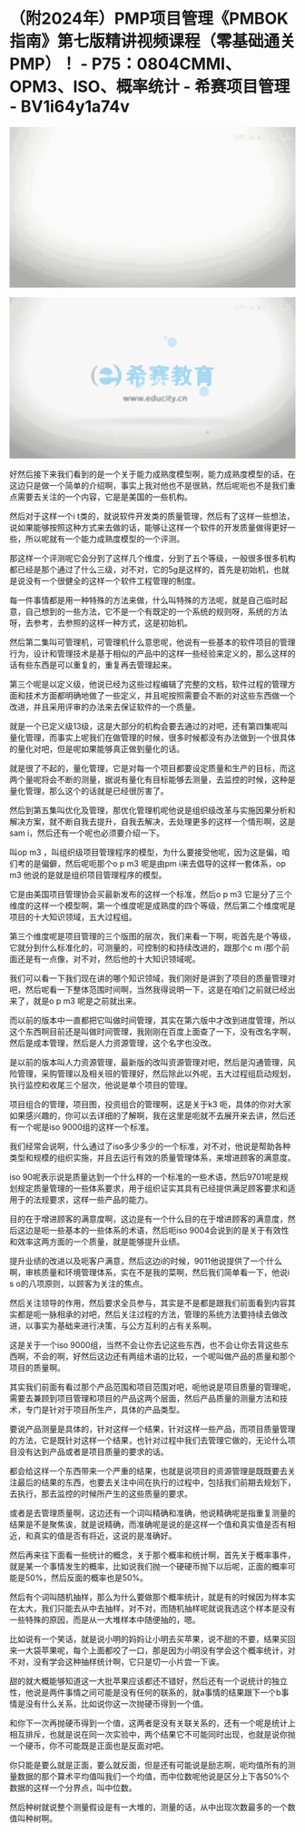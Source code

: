 # （附2024年）PMP项目管理《PMBOK指南》第七版精讲视频课程（零基础通关PMP）！ - P75：0804CMMI、OPM3、ISO、概率统计 - 希赛项目管理 - BV1i64y1a74v

![](img/3335b7ac25d194bec7ae512dcaf46840_0.png)

![](img/3335b7ac25d194bec7ae512dcaf46840_1.png)

好然后接下来我们看到的是一个关于能力成熟度模型啊，能力成熟度模型的话，在这边只是做一个简单的介绍啊，事实上我对他也不是很熟，然后呢呃也不是我们重点需要去关注的一个内容，它是是美国的一些机构。

然后对于这样一个i t类的，就说软件开发类的质量管理，然后有了这样一些想法，说如果能够按照这种方式来去做的话，能够让这样一个软件的开发质量做得更好一些，所以呢就有一个能力成熟度模型的一个评测。

那这样一个评测呢它会分到了这样几个维度，分到了五个等级，一般很多很多机构都已经是那个通过了什么三级，对不对，它的5g是这样的，首先是初始机，也就是说没有一个很健全的这样一个软件工程管理的制度。

每一件事情都是用一种特殊的方法来做，什么叫特殊的方法呢，就是自己临时起意，自己想到的一些方法，它不是一个有既定的一个系统的规则呀，系统的方法呀，去参考，去参照的这样一种方式，这是初始机。

然后第二集叫可管理机，可管理机什么意思呢，他说有一些基本的软件项目的管理行为，设计和管理技术是基于相似的产品中的这样一些经验来定义的，那么这样的话有些东西是可以重复的，重复再去管理起来。

第三个呢是以定义级，他说已经为这些过程编辑了完整的文档，软件过程的管理方面和技术方面都明确地做了一些定义，并且呢按照需要会不断的对这些东西做一个改进，并且采用评审的办法来去保证软件的一个质量。

就是一个已定义级13级，这是大部分的机构会要去通过的对吧，还有第四集呢叫量化管理，而事实上呢我们在做管理的时候，很多时候都没有办法做到一个很具体的量化对吧，但是呢如果能够真正做到量化的话。

就是很了不起的，量化管理，它是对每一个项目都要设定质量和生产的目标，而这两个量呢将会不断的测量，据说有量化有目标能够去测量，去监控的时候，这种是量化管理，那么这个的话就是已经很厉害了。

然后到第五集叫优化及管理，那优化管理机呢他说是组织级改革与实施因果分析和解决方案，就不断自我去提升，自我去解决，去处理更多的这样一个情形啊，这是sam i，然后还有一个呢也必须要介绍一下。

叫op m3 ，叫组织级项目管理程序的模型，为什么要接受他呢，因为这是偏，咱们考的是偏僻，然后呢呃那个o p m3 呢是由pm i来去倡导的这样一套体系，op m3 他说的是就是组织项目管理程序的模型。

它是由美国项目管理协会买最新发布的这样一个标准，然后o p m3 它是分了三个维度的这样一个模型啊，第一个维度呢是成熟度的四个等级，然后第二个维度呢是项目的十大知识领域，五大过程组。

第三个维度呢是项目管理的三个版图的层次，我们来看一下啊，呃首先是个等级，它就分到什么标准化的，可测量的，可控制的和持续改进的，跟那个c m i那个前面还是有一点像，对不对，然后他的十大知识领域呢。

我们可以看一下我们现在讲的哪个知识领域，我们刚好是讲到了项目的质量管理对吧，然后呢看一下整体范围时间啊，当然我得说明一下，这是在咱们之前就已经出来了，就是o p m3 呢是之前就出来。

而以前的版本中一直都把它叫做时间管理，其实在第六版中才改到进度管理，所以这个东西啊目前还是叫做时间管理，我刚刚在百度上面查了一下，没有改名字啊，然后是成本管理，然后是人力资源管理，这个名字也没改。

是以前的版本叫人力资源管理，最新版的改叫资源管理对吧，然后是沟通管理，风险管理，采购管理以及相关班的管理好，然后除此以外呢，五大过程组启动规划，执行监控和收尾三个层次，他说是单个项目的管理。

项目组合的管理，项目图，投资组合的管理啊，这是关于k3 呃，具体的你对大家如果感兴趣的，你可以去详细的了解啊，我在这里是呃就不去展开来去讲，然后还有一个呢是iso 9000组的这样一个标准。

我们经常会说啊，什么通过了iso多少多少的一个标准，对不对，他说是帮助各种类型和规模的组织实施，并且去运行有效的质量管理体系，来增进顾客的满意度。

iso 90呢表示说是质量达到一个什么样的一个标准的一些术语，然后9701呢是规划规定质量管理的一些体系要求，用于组织证实其具有已经提供满足顾客要求和适用于的法规要求，这样一些产品的能力。

目的在于增进顾客的满意度啊，这边是有一个什么目的在于增进顾客的满意度，然后这边是呃一些基本的一些体系的术语，然后呃iso 9004会说到的是关于有效性和效率这两方面的一个质量，就是能够提升业绩。

提升业绩的改进以及呃客户满意，然后这边i的时候，9011他说提供了一个什么啊，审核质量和环境管理体系，实在不是我的菜啊，然后我们简单看一下，他说i s o的八项原则，以顾客为关注的焦点。

然后关注领导的作用，然后要求全员参与，其实是不是都是跟我们前面看到内容其实都是呃一脉相承的对吧，然后关注过程的方法，管理的系统方法要持续去做改进，以事实为基础来进行决策，与公方互利的占有关系啊。

这是关于一个iso 9000组，当然不会让你去记这些东西，也不会让你去背这些东西啊，不会的啊，好然后这边还有两组术语的比较，一个呢叫做产品的质量和那个项目的质量啊。

其实我们前面有看过那个产品范围和项目范围对吧，呃他说是项目质量的管理呢，需要去兼顾到项目管理和项目的产品这两个层面，然后产品质量的测量方法和技术，专门是针对于项目所生产，具体的产品类型。

要说产品测量是具体的，针对这样一个结果，针对这样一些产品，而项目质量管理的方法，它是既针对这样一个结果，也针对过程中我们去管理它做的，无论什么项目没有达到产品或者是项目质量的要求的话。

都会给这样一个东西带来一个严重的结果，也就是说项目的资源管理是既既要去关注最后的结果的东西，也要去关注中间在执行的过程中，包括我们前期去规划下，去执行，那去监控的时候所产生的这些质量的要求。

或者是去管理质量啊，这边还有一个词叫精确和准确，他说精确呢是指重复测量的结果是不是聚焦诶，就是说精确，而准确呢是说的是这样一个值和真实值是否有相近，和真实的值是否有将近，这说的是准确好。

然后再来往下面看一些统计的概念，关于那个概率和统计啊，首先关于概率事件，就是某一个事情发生的概率，比如说我们抛一个硬硬币抛下以后呢，正面的概率可能是50%，然后反面的概率也是50%。

然后有个词叫随机抽样，那么为什么要做那个概率统计，就是有的时候因为样本实在太大，我们只能去从中去抽样，对不对，而随机抽样呢就说我选这个样本是没有一些特殊的原因，而是从一大堆样本中随便抽的，嗯。

比如说有一个笑话，就是说小明的妈妈让小明去买苹果，说不甜的不要，结果买回来一大袋苹果呢，每个上面都咬了一口，那是因为小明没有学会这个概率统计，对不对，没有学会这种抽样统计啊，它只是切一小片尝一下诶。

甜的就大概能够知道这一大批苹果应该都还不错好，然后还有一个说统计的独立性，他说是两件事情之间可能是没有任何的联系的，就a事情的结果跟下一个b事情是没有什么关系，比如说你这一次抛硬币得到一个值。

和你下一次再抛硬币得到一个值，这两者是没有关联关系的，还有一个呢是统计上相互排斥，也就是说在同一次实验中，两个结果它不可能同时出现，也就是说你抛一个硬币，你不可能既是正面也是反面对吧。

你只能是要么就是正面，要么就反面，但是还有可能说是励志啊，呃均值所有的测量数据的那个算术平均值叫我们一个均值，而中位数呢他说是区分上下各50%个数据的这样一个分界点，叫中位数。

然后种树就说整个测量假设是有一大堆的，测量的话，从中出现次数最多的一个数值叫种树啊。